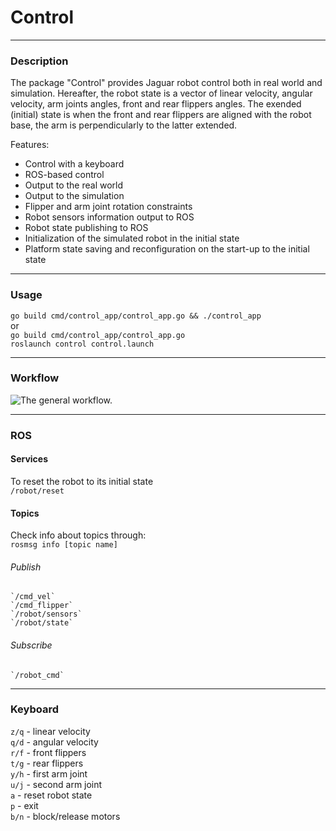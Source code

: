 # Control
***
### Description  
The package "Control" provides Jaguar robot control both in real world and simulation.
Hereafter, the robot state is a vector of linear velocity, angular velocity, arm joints angles, front and rear flippers angles.
The exended (initial) state is when the front and rear flippers are aligned with the robot base, the arm is perpendicularly to the latter extended.

Features:
+ Control with a keyboard
+ ROS-based control
+ Output to the real world
+ Output to the simulation
+ Flipper and arm joint rotation constraints
+ Robot sensors information output to ROS
+ Robot state publishing to ROS
+ Initialization of the simulated robot in the initial state
+ Platform state saving and reconfiguration on the start-up to the initial state
***
### Usage
`go build cmd/control_app/control_app.go && ./control_app`  
 or  
`go build cmd/control_app/control_app.go`  
`roslaunch control control.launch`
***
### Workflow
![The general workflow.](https://github.com/gwaxG/robot_ws/tree/main/control/assets/workflow.png)
***
### ROS  
#### Services  
  To reset the robot to its initial state  
  `/robot/reset`  

#### Topics  
Check info about topics through:  
`rosmsg info [topic name]`  

###### Publish  
    `/cmd_vel`  
    `/cmd_flipper`  
    `/robot/sensors`  
    `/robot/state`  

###### Subscribe  
    `/robot_cmd`  
***  
### Keyboard  
`z/q` - linear velocity  
`q/d` - angular velocity  
`r/f` - front flippers  
`t/g` - rear flippers  
`y/h` - first arm joint  
`u/j` - second arm joint  
`a` - reset robot state  
`p` - exit  
`b/n` - block/release motors  
